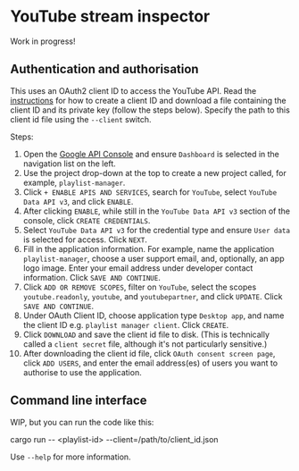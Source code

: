 # YouTube stream inspector

Work in progress!

## Authentication and authorisation

This uses an OAuth2 client ID to access the YouTube API. Read the [instructions](https://developers.google.com/identity/protocols/oauth2#installed) for how to create a client ID and download a file containing the client ID and its private key (follow the steps below). Specify the path to this client id file using the `--client` switch.

Steps:
1. Open the [Google API Console](https://console.developers.google.com/) and ensure `Dashboard` is selected in the navigation list on the left.
2. Use the project drop-down at the top to create a new project called, for example, `playlist-manager`.
3. Click `+ ENABLE APIS AND SERVICES`, search for `YouTube`, select `YouTube Data API v3`, and click `ENABLE`.
4. After clicking `ENABLE`, while still in the `YouTube Data API v3` section of the console, click `CREATE CREDENTIALS`.
5. Select `YouTube Data API v3` for the credential type and ensure `User data` is selected for access. Click `NEXT`.
6. Fill in the application information. For example, name the application `playlist-manager`, choose a user support email, and, optionally, an app logo image. Enter your email address under developer contact information. Click `SAVE AND CONTINUE`.
7. Click `ADD OR REMOVE SCOPES`, filter on `YouTube`, select the scopes `youtube.readonly`, `youtube`, and `youtubepartner`, and click `UPDATE`. Click `SAVE AND CONTINUE`.
8. Under OAuth Client ID, choose application type `Desktop app`, and name the client ID e.g. `playlist manager client`. Click `CREATE`.
9. Click `DOWNLOAD` and save the client id file to disk. (This is technically called a `client secret` file, although it's not particularly sensitive.)
10. After downloading the client id file, click `OAuth consent screen page`, click `ADD USERS`, and enter the email address(es) of users you want to authorise to use the application.

## Command line interface

WIP, but you can run the code like this:

cargo run -- &lt;playlist-id&gt; --client=/path/to/client_id.json

Use `--help` for more information.